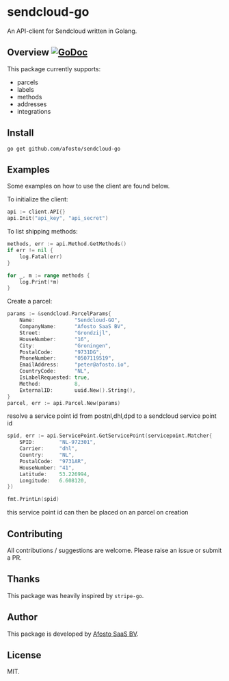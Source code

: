 # sendcloud-go

An API-client for Sendcloud written in Golang.

## Overview [![GoDoc](https://godoc.org/github.com/afosto/sendcloud-go?status.svg)](https://godoc.org/github.com/afosto/sendcloud-go)

This package currently supports:
- parcels
- labels
- methods
- addresses
- integrations

## Install

```
go get github.com/afosto/sendcloud-go
```

## Examples

Some examples on how to use the client are found below.

To initialize the client:
```go
api := client.API{}
api.Init("api_key", "api_secret")
```

To list shipping methods:
```go
methods, err := api.Method.GetMethods()
if err != nil {
    log.Fatal(err)
}

for _, m := range methods {
    log.Print(*m)
}
```
Create a parcel:
```go
params := &sendcloud.ParcelParams{
	Name:             "Sendcloud-GO",
	CompanyName:      "Afosto SaaS BV",
	Street:           "Grondzijl",
	HouseNumber:      "16",
	City:             "Groningen",
	PostalCode:       "9731DG",
	PhoneNumber:      "0507119519",
	EmailAddress:     "peter@afosto.io",
	CountryCode:      "NL",
	IsLabelRequested: true,
	Method:           8,
	ExternalID:       uuid.New().String(),
}
parcel, err := api.Parcel.New(params)
```

resolve a service point id from postnl,dhl,dpd to a sendcloud service point id 
```go
spid, err := api.ServicePoint.GetServicePoint(servicepoint.Matcher{
    SPID:        "NL-972301",
    Carrier:     "dhl",
    Country:     "NL",
    PostalCode:  "9731AR",
    HouseNumber: "41",
    Latitude:    53.226994,
    Longitude:   6.608120,
})

fmt.PrintLn(spid) 
```
this service point id can then be placed on an parcel on creation


## Contributing

All contributions / suggestions are welcome. Please raise an issue or submit a PR.


## Thanks

This package was heavily inspired by `stripe-go`.

## Author

This package is developed by [Afosto SaaS BV](https://afosto.com).

## License

MIT.
